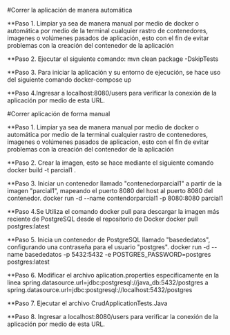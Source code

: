 
#Correr la aplicación de manera automática

**Paso 1.
Limpiar ya sea de manera manual por medio de docker o automática por medio de la terminal cualquier rastro de contenedores, imagenes o volúmenes pasados de aplicación, esto con el fin de evitar problemas con la creación del contenedor de la aplicación

**Paso 2. Ejecutar el siguiente comando: mvn clean package -DskipTests 

**Paso 3. Para iniciar la aplicación y su entorno de ejecución, se hace uso del siguiente comando 
docker-compose up

**Paso 4.Ingresar a localhost:8080/users para verificar la conexión de la aplicación por medio de esta URL.



#Correr aplicación de forma manual

**Paso 1.
Limpiar ya sea de manera manual por medio de docker o automática por medio de la terminal cualquier rastro de contenedores, imagenes o volúmenes pasados de aplicacion, esto con el fin de evitar problemas con la creación del contenedor de la aplicación

**Paso 2. Crear la imagen, esto se hace mediante el siguiente comando
docker build -t parcial1 .

**Paso 3. Iniciar un contenedor llamado "contenedorparcial1" a partir de la imagen "parcial1", mapeando el puerto 8080 del host al puerto 8080 del contenedor.
docker run -d --name contendorparcial1 -p 8080:8080 parcial1

**Paso 4.Se Utiliza el comando docker pull para descargar la imagen más reciente de PostgreSQL desde el repositorio de Docker
docker pull postgres:latest

**Paso 5.
Inicia un contenedor de PostgreSQL llamado "basededatos", configurando una contraseña para el usuario "postgres".
docker run -d --name basededatos -p 5432:5432 -e POSTGRES_PASSWORD=postgres postgres:latest

**Paso 6.
Modificar el archivo aplication.properties especificamente en la linea spring.datasource.url=jdbc:postgresql://java_db:5432/postgres
a 
spring.datasource.url=jdbc:postgresql://localhost:5432/postgres

**Paso 7.
Ejecutar el archivo CrudApplicationTests.Java

**Paso 8.
Ingresar a localhost:8080/users para verificar la conexión de la aplicación por medio de esta URL.
